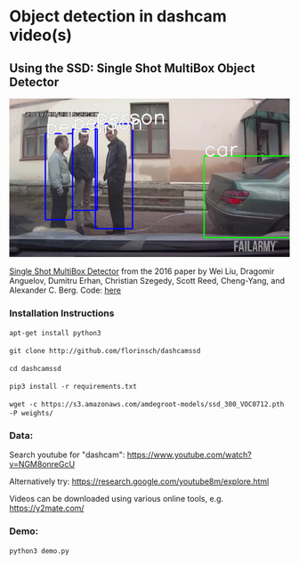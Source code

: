 # Object detection in dashcam video(s)
## Using the SSD: Single Shot MultiBox Object Detector

![alt text](./dashcam.png "Demo image")

[Single Shot MultiBox Detector](http://arxiv.org/abs/1512.02325) from the 2016 paper by Wei Liu, Dragomir Anguelov, Dumitru Erhan, Christian Szegedy, Scott Reed, Cheng-Yang, and Alexander C. Berg. 
Code: [here](https://github.com/amdegroot/ssd.pytorch)

### Installation Instructions

```
apt-get install python3

git clone http://github.com/florinsch/dashcamssd

cd dashcamssd

pip3 install -r requirements.txt

wget -c https://s3.amazonaws.com/amdegroot-models/ssd_300_VOC0712.pth -P weights/ 
```


### Data: 
Search youtube for "dashcam":
https://www.youtube.com/watch?v=NGM8onreGcU

Alternatively try:
https://research.google.com/youtube8m/explore.html

Videos can be downloaded using various online tools, e.g. https://y2mate.com/

### Demo:

`python3 demo.py`
